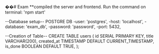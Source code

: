��#   E x a m 
 **compiled the server and frontend.
Run the command on terminal: 'npm start' 

--Database setup--
POSTGRE DB
 -user: 'postgres',
 -host: 'localhost',
 -database: 'exam_db',
 -password: 'password',
 -port: 5432,

--Creation of Table--
CREATE TABLE users (
    id SERIAL PRIMARY KEY,
    title VARCHAR(200),
    created_at TIMESTAMP DEFAULT CURRENT_TIMESTAMP,
    is_done BOOLEAN DEFAULT TRUE,
);
 
